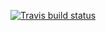 [![Travis build status](https://travis-ci.org/dynverse/dyndimred.svg?branch=master)](https://travis-ci.org/dynverse/dyndimred)
